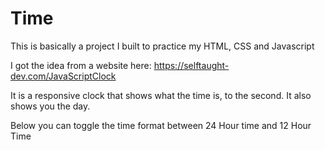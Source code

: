 # Time
This is basically a project I built to practice my HTML, CSS and Javascript

I got the idea from a website here:
https://selftaught-dev.com/JavaScriptClock

It is a responsive clock that shows what the time is, to the second.
It also shows you the day.

Below you can toggle the time format between 24 Hour time and 12 Hour Time
